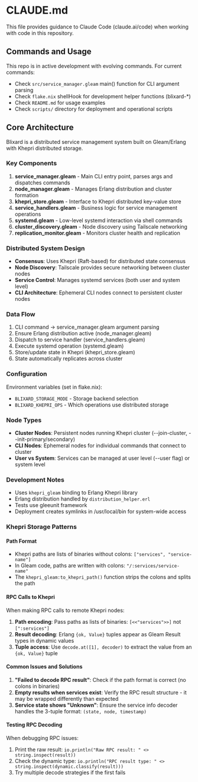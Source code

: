 # CLAUDE.md

This file provides guidance to Claude Code (claude.ai/code) when working with code in this repository.

## Commands and Usage

This repo is in active development with evolving commands. For current commands:
- Check `src/service_manager.gleam` main() function for CLI argument parsing
- Check `flake.nix` shellHook for development helper functions (blixard-*)
- Check `README.md` for usage examples
- Check `scripts/` directory for deployment and operational scripts

## Core Architecture

Blixard is a distributed service management system built on Gleam/Erlang with Khepri distributed storage.

### Key Components

1. **service_manager.gleam** - Main CLI entry point, parses args and dispatches commands
2. **node_manager.gleam** - Manages Erlang distribution and cluster formation
3. **khepri_store.gleam** - Interface to Khepri distributed key-value store  
4. **service_handlers.gleam** - Business logic for service management operations
5. **systemd.gleam** - Low-level systemd interaction via shell commands
6. **cluster_discovery.gleam** - Node discovery using Tailscale networking
7. **replication_monitor.gleam** - Monitors cluster health and replication

### Distributed System Design

- **Consensus**: Uses Khepri (Raft-based) for distributed state consensus
- **Node Discovery**: Tailscale provides secure networking between cluster nodes
- **Service Control**: Manages systemd services (both user and system level)
- **CLI Architecture**: Ephemeral CLI nodes connect to persistent cluster nodes

### Data Flow

1. CLI command → service_manager.gleam argument parsing
2. Ensure Erlang distribution active (node_manager.gleam)  
3. Dispatch to service handler (service_handlers.gleam)
4. Execute systemd operation (systemd.gleam)
5. Store/update state in Khepri (khepri_store.gleam)
6. State automatically replicates across cluster

### Configuration

Environment variables (set in flake.nix):
- `BLIXARD_STORAGE_MODE` - Storage backend selection
- `BLIXARD_KHEPRI_OPS` - Which operations use distributed storage

### Node Types

- **Cluster Nodes**: Persistent nodes running Khepri cluster (--join-cluster, --init-primary/secondary)
- **CLI Nodes**: Ephemeral nodes for individual commands that connect to cluster
- **User vs System**: Services can be managed at user level (--user flag) or system level

### Development Notes

- Uses `khepri_gleam` binding to Erlang Khepri library
- Erlang distribution handled by `distribution_helper.erl` 
- Tests use gleeunit framework
- Deployment creates symlinks in /usr/local/bin for system-wide access

### Khepri Storage Patterns

#### Path Format
- Khepri paths are lists of binaries without colons: `["services", "service-name"]`
- In Gleam code, paths are written with colons: `"/:services/service-name"` 
- The `khepri_gleam:to_khepri_path()` function strips the colons and splits the path

#### RPC Calls to Khepri
When making RPC calls to remote Khepri nodes:
1. **Path encoding**: Pass paths as lists of binaries: `[<<"services">>]` not `[":services"]`
2. **Result decoding**: Erlang `{ok, Value}` tuples appear as Gleam Result types in dynamic values
3. **Tuple access**: Use `decode.at([1], decoder)` to extract the value from an `{ok, Value}` tuple

#### Common Issues and Solutions
1. **"Failed to decode RPC result"**: Check if the path format is correct (no colons in binaries)
2. **Empty results when services exist**: Verify the RPC result structure - it may be wrapped differently than expected
3. **Service state shows "Unknown"**: Ensure the service info decoder handles the 3-tuple format: `(state, node, timestamp)`

#### Testing RPC Decoding
When debugging RPC issues:
1. Print the raw result: `io.println("Raw RPC result: " <> string.inspect(result))`
2. Check the dynamic type: `io.println("RPC result type: " <> string.inspect(dynamic.classify(result)))`
3. Try multiple decode strategies if the first fails